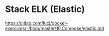 # Stack ELK (Elastic)

https://gitlab.com/lucj/docker-exercices/-/blob/master/10.Compose/elastic.md
